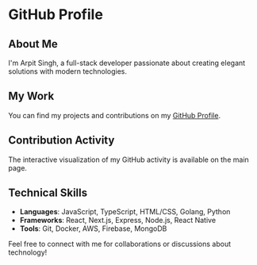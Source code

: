 # GitHub Profile

## About Me
I'm Arpit Singh, a full-stack developer passionate about creating elegant solutions with modern technologies.

## My Work
You can find my projects and contributions on my [GitHub Profile](https://github.com/arpit-singh-2004).

## Contribution Activity
The interactive visualization of my GitHub activity is available on the main page.

## Technical Skills
- **Languages**: JavaScript, TypeScript, HTML/CSS, Golang, Python
- **Frameworks**: React, Next.js, Express, Node.js, React Native
- **Tools**: Git, Docker, AWS, Firebase, MongoDB

Feel free to connect with me for collaborations or discussions about technology!
